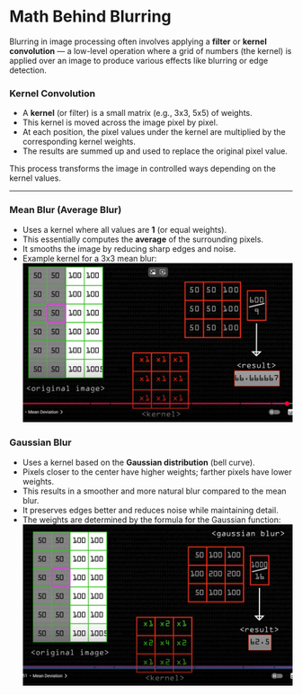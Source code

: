 # Math Behind Blurring

Blurring in image processing often involves applying a **filter** or **kernel convolution** — a low-level operation where a grid of numbers (the kernel) is applied over an image to produce various effects like blurring or edge detection.

### Kernel Convolution

- A **kernel** (or filter) is a small matrix (e.g., 3x3, 5x5) of weights.
- This kernel is moved across the image pixel by pixel.
- At each position, the pixel values under the kernel are multiplied by the corresponding kernel weights.
- The results are summed up and used to replace the original pixel value.

This process transforms the image in controlled ways depending on the kernel values.

---

### Mean Blur (Average Blur)

- Uses a kernel where all values are **1** (or equal weights).
- This essentially computes the **average** of the surrounding pixels.
- It smooths the image by reducing sharp edges and noise.
- Example kernel for a 3x3 mean blur:
![mean blur demonstration](image.png)

### Gaussian Blur

- Uses a kernel based on the **Gaussian distribution** (bell curve).
- Pixels closer to the center have higher weights; farther pixels have lower weights.
- This results in a smoother and more natural blur compared to the mean blur.
- It preserves edges better and reduces noise while maintaining detail.
- The weights are determined by the formula for the Gaussian function:
![gaussian blur demonstration](image-1.png)